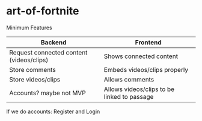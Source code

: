 # art-of-fortnite
Minimum Features	

| Backend |	Frontend |
|----|----|
|Request connected content (videos/clips)|	Shows connected content|
|Store comments|Embeds videos/clips properly|
|Store videos/clips|Allows comments|
|Accounts? maybe not MVP	|Allows videos/clips to be linked to passage|

If we do accounts: Register and Login

